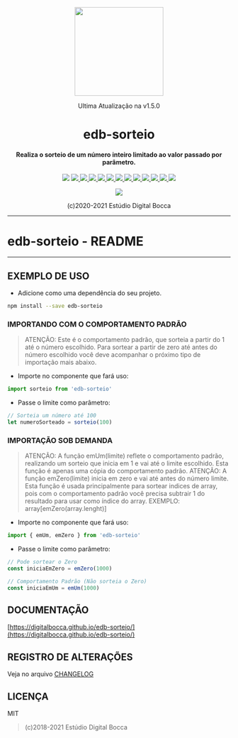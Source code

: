 <p align="center">
  <img src="https://estudiodigitalbocca.com.br/edb-logo.svg" width="200px">
  <p align="center">Ultima Atualização na v1.5.0</p>
  <h1 align="center">edb-sorteio</h1>
  <h4 align="center">
    Realiza o sorteio de um número inteiro limitado ao valor passado por parâmetro.
  </h4>
  <p align="center">
    <img src="https://badgen.net/badge/version/v1.5.0/orange">
    <a href="https://codeclimate.com/github/digitalbocca/edb-sorteio/maintainability">
      <img src="https://api.codeclimate.com/v1/badges/bfe807ff929ff634540c/maintainability">
    </a>
    <a href="https://standardjs.com">
      <img src="https://badgen.net/badge/code%20style/standard/yellow">
    </a>
    <a href="https://www.npmjs.com/package/edb-sorteio">
      <img src="https://badgen.net/npm/v/edb-sorteio">
    </a>
    <a href="https://www.npmjs.com/package/edb-sorteio">
      <img src="https://badgen.net/npm/license/edb-sorteio">
    </a>
    <a href="https://www.npmjs.com/package/edb-sorteio">
      <img src="https://badgen.net/npm/dt/edb-sorteio">
    </a>
    <a href="https://github.com/digitalbocca/edb-sorteio">
      <img src="https://badgen.net/github/tag/digitalbocca/edb-sorteio">
    </a>
    <a href="https://www.npmjs.com/package/edb-sorteio">
      <img src="https://badgen.net/david/dep/digitalbocca/edb-sorteio">
    </a>
    <a href="https://www.npmjs.com/package/edb-sorteio">
      <img src="https://badgen.net/david/dev/digitalbocca/edb-sorteio">
    </a>
    <a href="https://www.npmjs.com/package/edb-sorteio">
      <img src="https://badgen.net/packagephobia/install/edb-sorteio">
    </a>
    <a href="https://www.npmjs.com/package/edb-sorteio">
      <img src="https://badgen.net/packagephobia/publish/edb-sorteio">
    </a>
    <a href="https://www.npmjs.com/package/edb-sorteio">
      <img src="https://badgen.net/bundlephobia/min/edb-sorteio">
    </a>
    <a href="https://www.npmjs.com/package/edb-sorteio">
      <img src="https://badgen.net/bundlephobia/minzip/edb-sorteio">
    </a>
  </p>
  <p align="center">
    <a href="https://github.com/standard/standard">
      <img src="https://cdn.rawgit.com/standard/standard/master/badge.svg">
    </a>
  </p>
  <p align="center">(c)2020-2021 Estúdio Digital Bocca</p>
</p>

---

# edb-sorteio - README

---

## EXEMPLO DE USO

- Adicione como uma dependência do seu projeto.

```bash
npm install --save edb-sorteio
```

### IMPORTANDO COM O COMPORTAMENTO PADRÃO

> ATENÇÃO: Este é o comportamento padrão, que sorteia a partir do 1 até o número escolhido. Para sortear a partir de zero até antes do número escolhido você deve acompanhar o próximo tipo de importação mais abaixo.

- Importe no componente que fará uso:

```javascript
import sorteio from 'edb-sorteio'
```

- Passe o limite como parâmetro:

```javascript
// Sorteia um número até 100
let numeroSorteado = sorteio(100)
```

### IMPORTAÇÃO SOB DEMANDA

> ATENÇÃO: A função emUm(limite) reflete o comportamento padrão, realizando um sorteio que inicia em 1 e vai até o limite escolhido. Esta função é apenas uma cópia do comportamento padrão.
> ATENÇÃO: A função emZero(limite) inicia em zero e vai até antes do número limite. Esta função é usada principalmente para sortear indices de array, pois com o comportamento padrão você precisa subtrair 1 do resultado para usar como índice do array.
> EXEMPLO: array\[emZero(array.lenght)\]

- Importe no componente que fará uso:

```javascript
import { emUm, emZero } from 'edb-sorteio'
```

- Passe o limite como parâmetro:

```javascript
// Pode sortear o Zero
const iniciaEmZero = emZero(1000)

// Comportamento Padrão (Não sorteia o Zero)
const iniciaEmUm = emUm(1000)
```

## DOCUMENTAÇÃO

[https://digitalbocca.github.io/edb-sorteio/](https://digitalbocca.github.io/edb-sorteio/)

## REGISTRO DE ALTERAÇÕES

Veja no arquivo [CHANGELOG](CHANGELOG.md)

## LICENÇA

MIT

> (c)2018-2021 Estúdio Digital Bocca
